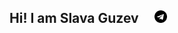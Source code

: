 ## Hi! I am Slava Guzev &nbsp; &nbsp; <a href="https://t.me/vyacheslavguzev" alt="Telegram" target="_blank"><img src="https://github.com/intodar/intodar/blob/main/images/telegram-logo.png" width="20" height="20"></a>
